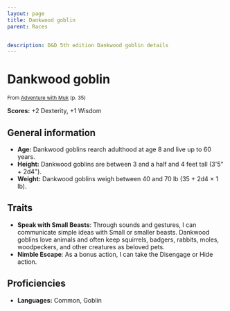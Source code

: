 ```yaml
---
layout: page
title: Dankwood goblin
parent: Races


description: D&D 5th edition Dankwood goblin details
---
```


# Dankwood goblin

<small>From <a target="_blank" href="https://dnd.wizards.com/products/tabletop-games/digital-only-rpg-products/adventure-muk">Adventure with Muk</a> (p. 35)</small>

**Scores:** +2 Dexterity, +1 Wisdom

## General information

- **Age:** Dankwood goblins rearch adulthood at age 8 and live up to 60 years.
- **Height:** Dankwood goblins are between 3 and a half and 4 feet tall (3'5" + 2d4").
- **Weight:** Dankwood goblins weigh between 40 and 70 lb (35 + 2d4 × 1 lb).

## Traits

- **Speak with Small Beasts**: Through sounds and gestures, I can communicate simple ideas with Small or smaller beasts. Dankwood goblins love animals and often keep squirrels, badgers, rabbits, moles, woodpeckers, and other creatures as beloved pets.
- **Nimble Escape**: As a bonus action, I can take the Disengage or Hide action.

## Proficiencies

- **Languages:** Common, Goblin